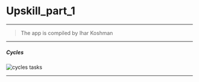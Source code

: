 # Upskill_part_1
-------------------
> The app is compiled by Ihar Koshman

***

##### Cycles

![cycles tasks](https://github.com/HakJko/upskill1_epam/tree/main/module01/cycles/screenshots/cycles.PNG)

***

